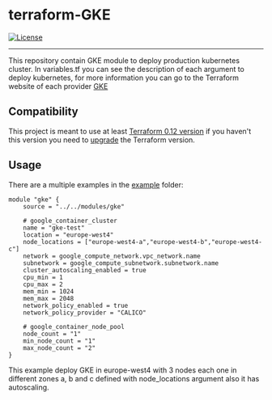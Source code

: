 # terraform-GKE

[![License](https://img.shields.io/badge/License-Apache%202.0-blue.svg)](https://opensource.org/licenses/Apache-2.0)

---

This repository contain GKE module to deploy production kubernetes cluster. In variables.tf you can see the description of each argument to deploy kubernetes, for more information you can go to the Terraform website of each provider [GKE](https://www.terraform.io/docs/providers/google/r/container_cluster.html)

## Compatibility

This project is meant to use at least [Terraform  0.12 version](https://www.terraform.io/downloads.html) if you haven't this version you need to [upgrade](https://www.terraform.io/upgrade-guides/0-12.html) the Terraform version.

## Usage

There are a multiple examples in the [example](https://github.com/namku/GKE-IaC/tree/master/gcp/examples) folder:

```
module "gke" {
    source = "../../modules/gke"

    # google_container_cluster
    name = "gke-test"
    location = "europe-west4"
    node_locations = ["europe-west4-a","europe-west4-b","europe-west4-c"]
    network = google_compute_network.vpc_network.name
    subnetwork = google_compute_subnetwork.subnetwork.name
    cluster_autoscaling_enabled = true
    cpu_min = 1
    cpu_max = 2
    mem_min = 1024
    mem_max = 2048
    network_policy_enabled = true
    network_policy_provider = "CALICO"

    # google_container_node_pool
    node_count = "1"
    min_node_count = "1"
    max_node_count = "2"
}
```
This example deploy GKE in europe-west4 with 3 nodes each one in different zones a, b and c defined with node_locations argument also it has autoscaling.